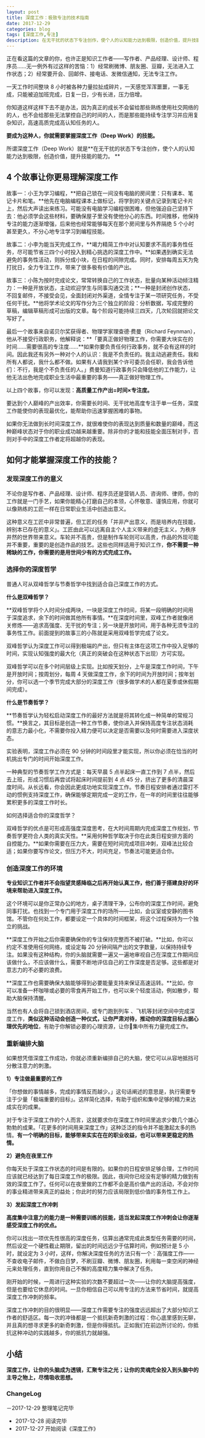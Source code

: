 ```yaml
---
layout: post
title: 深度工作：极致专注的技术指南
date: 2017-12-29
categories: blog
tags: [深度工作,专注]
description: 在无干扰的状态下专注创作，使个人的认知能力达到极限，创造价值，提升技能的能力。
---
```



正在看这篇的文章的你，也许正是知识工作者——写作者、产品经理、设计师、程序员……无一例外有过这样的苦恼：1）经常刷微博、朋友圈、豆瓣，无法进入工作状态；2）经常要开会、回邮件、接电话、发微信通知，无法专注工作。

一天工作时间整块 8 小时被各种力量拉扯成碎片，一天感觉浑浑噩噩，一事无成，只能被迫加班完成，日复一日，少有长进，压力倍增。

你知道这样这样下去不是办法，因为真正的成长不会留给那些熟练使用社交网络的的人，也不会给那些无法掌控自己的时间的人，而是那些能持续专注学习并应用复杂知识，高速高质完成高认知任务的人。

**要成为这种人，你就需要掌握深度工作（Deep Work）的技能。**

所谓深度工作（Deep Work）就是**在无干扰的状态下专注创作，使个人的认知能力达到极限，创造价值，提升技能的能力。
**
## 4 个故事让你更易理解深度工作

故事一：小王为学习编程，**把自己锁在一间没有电脑的房间里：只有课本、笔记卡片和笔。**他先在电脑编程课本上做标记，将学到的关键点记录到笔记卡片上，然后大声读出来练习。可能没有电脑学习编程很困难，但他强迫自己坚持下去：他必须学会这些材料，要确保屋子里没有使他分心的东西。时间推移，他保持专注的能力逐渐增强，后来他也经常能够每天在那个房间里与外界隔绝 5 个小时甚至更久，不分心地专注学习到编程技能。

故事二：小李为能当天完成工作，**竭力精简工作中对认知要求不高的事务性任务，尽可能节省三四个小时投入到精心挑选的深度工作中。**如果遇到确实无法避免的事务性活动，则拆分成小块，在日程的间隙完成。同时，安排每周五天为免打扰日，全力专注工作，带来了很多极有价值的产出。

故事三：小陈为按时完成论文，常常转换自己的工作状态，批量向某种活动倾注精力：一种是开放状态，主动欢迎学生与同事沟通交流；**一种是封闭创作状态，不回复邮件，不接受会见，全面封闭对外渠道，全情专注于某一项研究任务，不受任何干扰。**他将学术论文的写作分为三个独立的阶段：分析数据，写成完整的草稿，编辑草稿形成可出版的文章。每个阶段可能持续三四天，几次轮回就把论文写好了。

最后一个故事来自诺贝尔奖获得者、物理学家理查德·费曼（Richard Feynman），他从不接受行政职务，他解释说：**「要真正做好物理工作，你需要大块实在的时间……需要很高的专注度……**如果你要负责任何行政事务，就不会有这样的时间。因此我还有另外一种对个人的认识：我是不负责任的。我主动逃避责任。我和所有人都说，我什么都不做。如果有人请我到某个许可委员会任职，我会告诉他们：不行，我是个不负责任的人。」费曼知道行政事务只会降低他的工作能力，让他无法出色地完成职业生活中最重要的事务——真正做好物理工作。

以上四个故事，你可以发现：**高质量工作产出=时间×专注度。**

要达到个人巅峰的产出效率，你需要长时间、无干扰地高度专注于单一任务，深度工作能使你的表现最优化，能帮助你迅速掌握困难的事物。

如果你无法做到长时间深度工作，就很难使你的表现达到质量和数量的巅峰，而这种巅峰状态对于你的职业成功越来越重要。除非你的才能和技能全面压制对手，否则对手中的深度工作者定将超越你的表现。

## 如何才能掌握深度工作的技能？

### 发现深度工作的意义

不论你是写作者、产品经理、设计师、程序员还是营销人员、咨询师、律师，你的工作就是一门手艺，如果你能精心打磨自己的本领，心怀敬意、谨慎应用，你就可以像熟练的工匠一样在日常职业生活中创造出意义。

这种意义在工匠中非常普遍，但工匠的任务「并非产出意义，而是培养内在技能，辨别本已存在的意义」。工匠由此可以远离自主个人主义带来的虚无主义，为秩序井然的世界带来意义。车轮并不高贵，但是制作车轮则可以高贵，作品的外现可能并不重要，重要的是创造作品的技艺。这些也同样适用于知识工作，**你不需要一种稀缺的工作，你需要的是用世间少有的方式完成工作。**

### 选择你的深度哲学

普通人可从双峰哲学与节奏哲学中找到适合自己深度工作的方式。

**什么是双峰哲学？**

**双峰哲学将个人时间分成两块，一块是深度工作时间，将某一段明确的时间用于深度追求，余下的时间做其他所有事情。**在深度时间里，双峰工作者就像闭关修炼——追求高强度、无干扰的专注；另一块是开放时间，用于各种无须专注的事务性工作。前面提到的故事三的小陈就是采用双峰哲学完成了论文。

双峰哲学认为深度工作可以得到极端的产出，但只有主体在这项工作中投入足够的时间，实现认知强度的最大化（真正的突破会在这种状态下出现）方可实现。

双峰哲学可以在多个时间层级上实现。比如按天划分，上午是深度工作时间，下午是开放时间；按周划分，每周 4 天做深度工作，余下的时间为开放时间；按年划分，你可以选一个季节完成大部分的深度工作（很多做学术的人都在夏季或休假期间完成）。

**什么是节奏哲学？**

**节奏哲学认为轻松启动深度工作的最好方法就是将其转化成一种简单的常规习惯。**换言之，其目标是创造一种工作节奏，使你进入并保持高度专注状态消耗的意志力最小化，不需要你投入精力便可以决定是否需要以及何时需要进入深度状态。

实验表明，深度工作必须在 90 分钟的时间段里才能实现，所以你必须在恰当的时机挑出专门的时间开始深度工作。

一种典型的节奏哲学工作方式是：每天早晨 5 点半起床一直工作到 7 点半，然后去上班，形成习惯后再尝试将起床时间提前到 4 点 45 分，挤出了更多的清晨深度时间。从长远看，你会因此更成功地实现深度工作。节奏日程安排者通过雷打不动的惯例支持深度工作，确保能够定期完成一定的工作，在一年的时间里往往能够累积更多的深度工作时长。

如何选择适合你的深度哲学？

双峰哲学的优点是可形成高强度深度思考，在大时间周期内完成深度工作规划，节奏哲学更符合人类的真实天性。**采用何种哲学取决于你在此类日程安排方面的自控能力。**如果你需要在压力大，需要在短时间完成项目冲刺，双峰法比较合适；如果你要写作论文，但压力不大，时间充足，节奏法可能更适合你。

### 创造深度工作的环境

**专业知识工作者并不会指望灵感降临之后再开始认真工作，他们善于搭建良好的环境来帮助进入深度工作。**

这个环境可以是你正常办公的地方，桌子清理干净，公布你的深度工作时间，避免同事打扰。也找到一个专门用于深度工作的场所——比如，会议室或安静的图书馆。不管你在何处工作，都要设定一个具体的时间框架，将这个过程保持为一个独立的挑战。

**深度工作开始之后你需要确保你的专注保持完整而不被打破。**比如，你可以约定不准使用任何网络，或设定每 20 分钟间隔产出的文字数量，以保持持续专注。如果没有这种结构，你的头脑就需要一遍又一遍地审视自己在深度工作期间应该做什么，不应该做什么，需要不断地评估自己的工作深度是否足够。这些都是对意志力的不必要的浪费。

**深度工作也需要确保大脑能够得到必要能量支持来保证高速运转。**比如，你可以准备一杯咖啡或必要的零食再开始工作，也可以来个轻度活动，例如散步，帮助大脑保持清醒。

当然也有人会将自己锁到酒店房间，或专门跑到列车 、飞机等封闭空间中完成深度工作，**类似这种活动会创造一种仪式，让你严肃对待，推动你的深度目标占据心理优先的地位**，有助于你解锁必要的心理资源，让你集中所有力量完成工作。

### 重新编排大脑

如果想凭借深度工作成功，你就必须重新编排自己的大脑，使它可以从容地抵挡可分散注意力的刺激。

**1）专注做最重要的工作**

「你想做的事情越多，完成的事情反而越少。」这句话阐述的意思是，执行需要专注于少量「极端重要的目标」。这样简化选择，有助于组织和集中足够的精力来达成实在的成果。

对于专注于深度工作的个人而言，这就要求你在深度工作时间里追求少数几个雄心勃勃的成果。「花更多的时间用来深度工作」这种泛泛的指令并不能激起太多的热情。**有一个明确的目标，能够带来实实在在的职业收益，也可以带来更稳定的热情。**

**2）避免在夜里工作**

你每天处于深度工作状态的时间是有限的。如果你的日程安排足够合理，工作时间应该就已经达到了每日深度工作的极限。因此，夜间你已经没有足够的精力做到有效的深度工作了。任何可以在夜里做的工作都不会是高价值产出的活动，不会对你的事业精进带来真正的益处；你此时的努力应该局限到低价值的事务性工作上。

**3）发起深度工作冲刺**

**高度集中注意力的能力是一种需要训练的技能，适当发起深度工作冲刺会让你逐渐感受深度工作的优点。**

你可以找出一项优先性很高的深度任务，估算出通常完成此类型任务需要的时间，然后设定一个硬性截止期限，留出的时间远远少于估算时间，例如预计是 5 小时，就设定为 3 小时，这样，你解决深度任务的方法只有一个：高强度工作——不查收电子邮件，不做白日梦，不刷豆瓣、微博、朋友圈，利用每一束空闲的神经元来处理任务，直到你用自己不懈的高度精力集中解决了任务。

刚开始的时候，一周进行这种实验的次数不要超过一次——让你的大脑提高强度，但是也要给它休息的时间。一旦你相信自己可以用专注的方法来节省时间，就提高深度工作冲刺的频率。

深度工作冲刺的目的很明显——深度工作需要专注的强度远远超出了大部分知识工作者的舒适区。每一次的冲锋都是一个抵抗新奇刺激的过程：你心底里感到无聊，并且真的想寻求更多的新奇刺激，但是你得抵抗。正如我们在前边所讨论的，你抵抗这种冲动的实践越多，你的抵抗力就越强。

## 小结

**深度工作，让你的头脑成为透镜，汇聚专注之光；让你的灵魂完全投入到头脑中的主导之物上，尽情吸收思想。**


### ChangeLog

－2017-12-29 整理笔记完毕
- 2017-12-28 阅读完毕
- 2017-12-27 开始阅读《深度工作》


